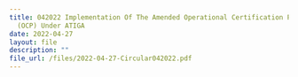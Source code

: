 ```yaml
---
title: 042022 Implementation Of The Amended Operational Certification Procedure
  (OCP) Under ATIGA
date: 2022-04-27
layout: file
description: ""
file_url: /files/2022-04-27-Circular042022.pdf
---
```

